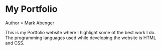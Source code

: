 # My Portfolio 
Author = Mark Abenger

This is my Portfolio website where I highlight some of the best work I do. The programming languages used while developing the website is HTML and CSS. 
